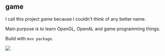 game
----------------

I call this project *game* because I couldn't think of any better name. 

Main purpose is to learn OpenGL, OpenAL and game programming things.

Build with `mvn package`.

![](http://i.imgur.com/UtZD6e0.jpg)

